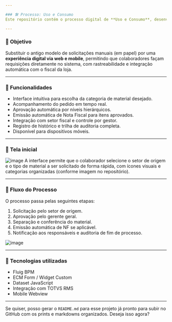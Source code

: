 ```yaml
---

### 🛠️ Processo: Uso e Consumo
Este repositório contém o processo digital de **Uso e Consumo**, desenvolvido na plataforma **Fluig**, com o objetivo de modernizar e padronizar as solicitações internas de produtos por setores das lojas.

---
```


### 🚀 Objetivo
Substituir o antigo modelo de solicitações manuais (em papel) por uma **experiência digital via web e mobile**, permitindo que colaboradores façam requisições diretamente no sistema, com rastreabilidade e integração automática com o fiscal da loja.

---

### 📱 Funcionalidades
* Interface intuitiva para escolha da categoria de material desejado.
* Acompanhamento do pedido em tempo real.
* Aprovação automática por níveis hierárquicos.
* Emissão automática de Nota Fiscal para itens aprovados.
* Integração com setor fiscal e controle por gestor.
* Registro de histórico e trilha de auditoria completa.
* Disponível para dispositivos móveis.

---

### 🧾 Tela inicial
![image](https://github.com/user-attachments/assets/c801cd12-3700-4abb-8ac9-9080bd12d95c)
A interface permite que o colaborador selecione o setor de origem e o tipo de material a ser solicitado de forma rápida, com ícones visuais e categorias organizadas (conforme imagem no repositório).

---

### 🔁 Fluxo do Processo
O processo passa pelas seguintes etapas:
1. Solicitação pelo setor de origem.
2. Aprovação pelo gerente geral.
3. Separação e conferência do material.
4. Emissão automática de NF se aplicável.
5. Notificação aos responsáveis e auditoria de fim de processo.

![image](https://github.com/user-attachments/assets/68b9f451-9fbc-4449-8399-4410e23c6a64)

---

### 🧩 Tecnologias utilizadas
* Fluig BPM
* ECM Form / Widget Custom
* Dataset JavaScript
* Integração com TOTVS RMS
* Mobile Webview

---

Se quiser, posso gerar o `README.md` para esse projeto já pronto para subir no GitHub com os prints e markdowns organizados. Deseja isso agora?

